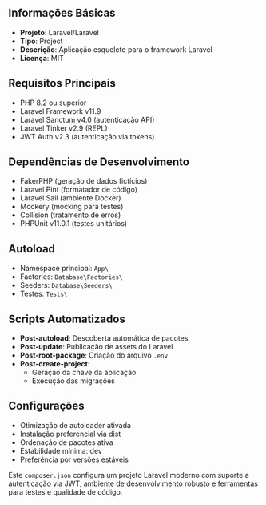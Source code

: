 ## Informações Básicas
- **Projeto**: Laravel/Laravel
- **Tipo**: Project
- **Descrição**: Aplicação esqueleto para o framework Laravel
- **Licença**: MIT

## Requisitos Principais
- PHP 8.2 ou superior
- Laravel Framework v11.9
- Laravel Sanctum v4.0 (autenticação API)
- Laravel Tinker v2.9 (REPL)
- JWT Auth v2.3 (autenticação via tokens)

## Dependências de Desenvolvimento
- FakerPHP (geração de dados fictícios)
- Laravel Pint (formatador de código)
- Laravel Sail (ambiente Docker)
- Mockery (mocking para testes)
- Collision (tratamento de erros)
- PHPUnit v11.0.1 (testes unitários)

## Autoload
- Namespace principal: `App\`
- Factories: `Database\Factories\`
- Seeders: `Database\Seeders\`
- Testes: `Tests\`

## Scripts Automatizados
- **Post-autoload**: Descoberta automática de pacotes
- **Post-update**: Publicação de assets do Laravel
- **Post-root-package**: Criação do arquivo `.env`
- **Post-create-project**: 
  - Geração da chave da aplicação
  - Execução das migrações

## Configurações
- Otimização de autoloader ativada
- Instalação preferencial via dist
- Ordenação de pacotes ativa
- Estabilidade mínima: dev
- Preferência por versões estáveis

Este `composer.json` configura um projeto Laravel moderno com suporte a autenticação via JWT, ambiente de desenvolvimento robusto e ferramentas para testes e qualidade de código.